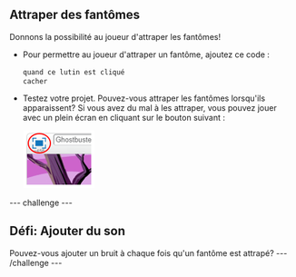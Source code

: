 ## Attraper des fantômes

Donnons la possibilité au joueur d'attraper les fantômes!

+ Pour permettre au joueur d'attraper un fantôme, ajoutez ce code :

	```blocks
    quand ce lutin est cliqué
    cacher
	```

+ Testez votre projet. Pouvez-vous attraper les fantômes lorsqu'ils apparaissent? Si vous avez du mal à les attraper, vous pouvez jouer avec un plein écran en cliquant sur le bouton suivant :

	![screenshot](images/ghost-fullscreen.png)

--- challenge ---
## Défi: Ajouter du son
Pouvez-vous ajouter un bruit à chaque fois qu'un fantôme est attrapé?
--- /challenge ---
